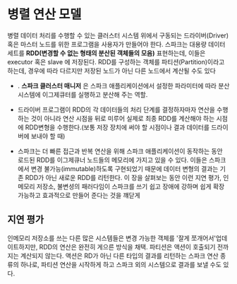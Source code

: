 



# 병렬 연산 모델



병렬 데이터 처리를 수행할 수 있는 클러스터 시스템 위에서 구동되는 드라이버(Driver)혹은 마스터 노드를 위한 프로그램을 사용자가 만들어야 한다. 스파크는 대용량 데이터세트를 **RDD(변경할 수 없는 형태의 분산된 객체들의 모음)** 표현하는데, 이들은 executor 혹은 slave 에 저장된다. RDD를 구성하는 객체를 파티션(Partition)이라고 하는데,  경우에 따라 다르지만 저장된 노드가 아닌 다른 노드에서 계산될 수도 있다

- . **스파크 클러스터 매니저** 은 스파크 애플리케이션에서 설정한 파라미터에 따라 분산 시스템에 이그제큐터를 실행하고 분산해 주는 역할.
- 드라이버 프로그램이 RDD의 각 데이터들의 처리 단계를 결정하자마자 연산을 수행하는 것이 아니라 연산 시점을 뒤로 미루어 실제로 최종 RDD를 계산해야 하는 시점에 RDD변형을 수행한다.(보통 저장 장치에 써야 할 시점이나 결과 데이터를 드라이버에 보내야 할 때)

- 스파크는 더 빠른 접근과 반복 연산을 위해 스파크 애플리케이션이 동작하는 동안 로드된 RDD를 이그제큐너 노드들의 메모리에 가지고 있을 수 있다. 이들은 스파크에서 변경 불가능(immutable)하도록 구현되었기 때문에 데이터 변형의 결과는 기존 RDD가 아닌 새로운 RDD를 리턴한다. 이 장을 살펴보는 동안 이런 지연 평가, 인메모리 저장소, 불변셩의 패러다임이 스파크를 쓰기 쉽고 장애에 강하며 쉽게 확장 가능하고 효과적으로 만들어 준다는 것을 꺠닫게 



## 지연 평가

인메모리 저장소를 쓰는 다른 많은 시스템들은 변경 가능한 객체를 '잘게 쪼개어서'업데이트하지만, RDD의 연산은 완전히 게으른 방식을 채택. 파티션은 액션이 호출되기 전까지는 계산되지 않는다. 액션은 RD가 아닌 다른 타입의 결과를 리턴하는 스파크 연산 종류의 하나로, 파티션 연산을 시작하게 하고 스파크 외의 시스템으로 결과를 보낼 수도 있다.